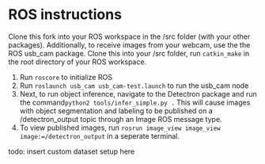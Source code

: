 # ROS instructions

Clone this fork into your ROS workspace in the /src folder (with your other packages). Additionally, to receive images from your webcam, use the the ROS usb_cam package. Clone this into your /src folder, run ```catkin_make``` in the root directory of your ROS workspace. 

1. Run ```roscore``` to initialize ROS
2. Run ```roslaunch usb_cam usb_cam-test.launch``` to run the usb_cam node
3. Next, to run object inference, navigate to the Detectron package and run the command```python2 tools/infer_simple.py .```  This will cause images with object segmentation and labeling to be published on a /detectron_output topic through an Image ROS message type. 
4. To view published images, run ```rosrun image_view image_view image:=/detectron_output``` in a seperate terminal. 


todo: insert custom dataset setup here
